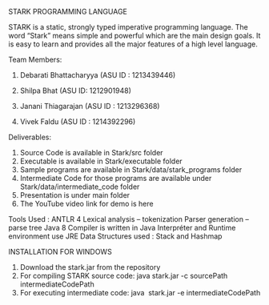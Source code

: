 STARK PROGRAMMING LANGUAGE

STARK is a static, strongly typed imperative programming language. The word “Stark” means simple and powerful which are the main design goals. It is easy to learn and provides all the major features of a high level language.

Team Members:

1. Debarati Bhattacharyya (ASU ID : 1213439446)

2. Shilpa Bhat (ASU ID: 1212901948)

3. Janani Thiagarajan (ASU ID : 1213296368)

4. Vivek Faldu (ASU ID : 1214392296)

Deliverables:

1. Source Code is available in Stark/src folder
2. Executable is available in Stark/executable folder
3. Sample programs are available in Stark/data/stark_programs folder
4. Intermediate Code for those programs are available under Stark/data/intermediate_code folder
5. Presentation is under main folder
6. The YouTube video link for demo is here


Tools Used :
ANTLR 4
  Lexical analysis – tokenization
  Parser generation – parse tree
Java 8
  Compiler is written in Java 
  Interpréter and Runtime environment use JRE
  Data Structures used : Stack and Hashmap

INSTALLATION FOR WINDOWS
1. Download the stark.jar from the repository
2. For compiling STARK source code:
        java stark.jar -c sourcePath intermediateCodePath
3. For executing intermediate code:
        java  stark.jar -e intermediateCodePath
